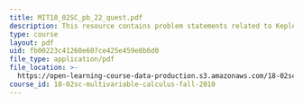 ```yaml
---
title: MIT18_02SC_pb_22_quest.pdf
description: This resource contains problem statements related to Kepler's second law.
type: course
layout: pdf
uid: fb00223c41260e607ce425e459e8b6d0
file_type: application/pdf
file_location: >-
  https://open-learning-course-data-production.s3.amazonaws.com/18-02sc-multivariable-calculus-fall-2010/fb00223c41260e607ce425e459e8b6d0_MIT18_02SC_pb_22_quest.pdf
course_id: 18-02sc-multivariable-calculus-fall-2010
---
```


